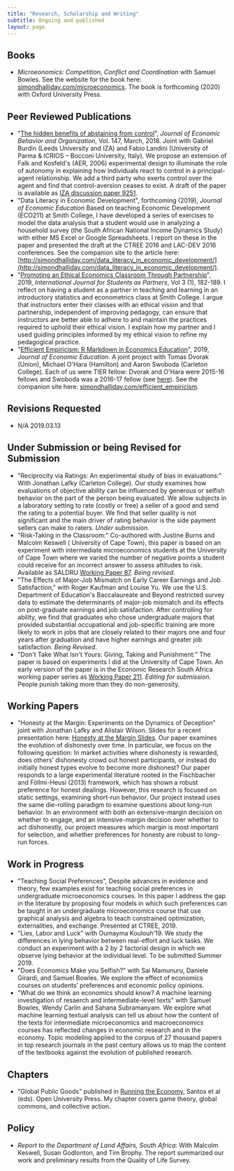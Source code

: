 ```yaml
---
title: "Research, Scholarship and Writing"
subtitle: Ongoing and published
layout: page
---
```

## Books
- *Microeonomics: Competition, Conflict and Coordination* with Samuel Bowles. See the website for the book here: [simondhalliday.com/microeconomics](http://simondhalliday.com/microeconomics). The book is forthcoming (2020) with Oxford University Press.

## Peer Reviewed Publications 

- "[The hidden benefits of abstaining from control](https://www.sciencedirect.com/science/article/pii/S0167268117303682)", *Journal of Economic Behavior and Organization*, Vol. 147, March, 2018. Joint with Gabriel Burdin (Leeds University and IZA) and Fabio Landini (University of Parma & ICRIOS – Bocconi University, Italy). We propose an extension of Falk and Kosfeld's (AER, 2006) experimental design to illuminate the role of autonomy in explaining how individuals react to control in a principal-agent relationship. We add a third party who exerts control over the agent and find that control-aversion ceases to exist. A draft of the paper is available as [IZA discussion paper 9251](http://ftp.iza.org/dp9251.pdf). 
- "Data Literacy in Economic Development", forthcoming (2019), *Journal of Economic Education* Based on teaching Economic Development (ECO211) at Smith College, I have developed a series of exercises to model the data analysis that a student would use in analyzing a household survey (the South African National Income Dynamics Study) with either MS Excel or Google Spreadsheets. I report on these in the paper and presented the draft at the CTREE 2016 and LAC-DEV 2016 conferences. See the companion site to the article here: [http://simondhalliday.com/data_literacy_in_economic_development/](http://simondhalliday.com/data_literacy_in_economic_development/).
- "[Promoting an Ethical Economics Classroom Through Partnership](https://mulpress.mcmaster.ca/ijsap/article/view/3623)", 2019, *International Journal for Students as Partners*, Vol 3 (1), 182-189. I reflect on having a student as a partner in teaching and learning in an introductory statistics and econometrics class at Smith College. I argue that instructors enter their classes with an ethical vision and that partnership, independent of improving pedagogy, can ensure that instructors are better able to adhere to and maintain the practices required to uphold their ethical vision. I explain how my partner and I used guiding principles informed by my ethical vision to refine my pedagogical practice. 
- "[Efficient Empiricism: R Markdown in Economics Education](https://www.tandfonline.com/doi/full/10.1080/00220485.2019.1618765)", 2019, *Journal of Economic Education*.  A joint project with Tomas Dvorak (Union), Michael O'Hara (Hamilton) and Aaron Swoboda (Carleton College). Each of us were TIER fellow: Dvorak and O'Hara were 2015-16 fellows and Swoboda was a 2016-17 fellow (see [here](http://www.projecttier.org/about/people/#fellows)). See the companion site here: [simondhalliday.com/efficient_empiricism](simondhalliday.com/efficient_empiricism).


## Revisions Requested

- N/A 2019.03.13


## Under Submission or being Revised for Submission

- "Reciprocity via Ratings: An experimental study of bias in evaluations:" With Jonathan Lafky (Carleton College). Our study examines how evaluations of objective ability can be influenced by generous or selfish behavior on the part of the person being evaluated. We allow subjects in a laboratory setting to rate (costly or free) a seller of a good and send the rating to a potential buyer. We find that seller quality is not significant and the main driver of rating behavior is the side payment sellers can make to raters. *Under submission.*
- "Risk-Taking in the Classroom:" Co-authored with Justine Burns and Malcolm Keswell ( University of Cape Town), this paper is based on an experiment with intermediate microeconomics students at the University of Cape Town where we varied the number of negative points a student could receive for an incorrect answer to assess attitudes to risk. Available as SALDRU [Working Paper 87](http://www.saldru.uct.ac.za/home/index.php?/component/option,com_docman/Itemid,32/gid,437/task,doc_download/). *Being revised*.
- "The Effects of Major-Job Mismatch on Early Career Earnings and Job Satisfaction," with Roger Kaufman and Louise Yu. We use the U.S. Department of Education's Baccalaureate and Beyond restricted survey data to estimate the determinants of major-job mismatch and its effects on post-graduate earnings and job satisfaction. After controlling for ability, we find that graduates who chose undergraduate majors that provided substantial occupational and job-specific training are more likely to work in jobs that are closely related to their majors one and four years after graduation and have higher earnings and greater job satisfaction. *Being Revised*. 
- "Don't Take What Isn't Yours: Giving, Taking and Punishment:" The paper is based on experiments I did at the University of Cape Town. An early version of the paper is in the Economic Research South Africa working paper series as [Working Paper 211](http://ideas.repec.org/p/rza/wpaper/211.html). *Editing for submission*. People punish taking more than they do non-generosity.

## Working Papers 
- "Honesty at the Margin:  Experiments on the Dynamics of Deception" joint with Jonathan Lafky and Alistair Wilson. Slides for a recent presentation here: [Honesty at the Margin Slides](http://simondhalliday.com/honesty_margin.html#1). 
Our paper examines the evolution of dishonesty over time. In particular, we focus on the following question: In market activities where dishonesty is rewarded, does others’ dishonesty crowd out honest participants, or instead do initially honest types evolve to become more dishonest? Our paper responds to a large experimental literature rooted in the Fischbacher and Föllmi-Heusi (2013) framework, which has shown a robust preference for honest dealings. However, this research is focused on static settings, examining short-run behavior. Our project instead uses the same die-rolling paradigm to examine questions about long-run behavior. In an environment with both an extensive-margin decision on whether to engage, and an intensive-margin decision over whether to act dishonestly, our project measures which margin is most important for selection, and whether preferences for honesty are robust to long-run forces. 

## Work in Progress
- "Teaching Social Preferences", Despite advances in evidence and theory, few examples exist for teaching social preferences in undergraduate microeconomics courses. In this paper I address the gap in the literature by proposing four models in which such preferences can be taught in an undergraduate microeconomics course that use graphical analysis and algebra to teach constrained optimization, externalities, and exchange. Presented at CTREE, 2019. 
- "Lies, Labor and Luck" with Oumayma Koulouh'19. We study the differences in lying behavior between real-effort and luck tasks. We conduct an experiment with a 2 by 2 factorial design in which we observe lying behavior at the individual level. To be submitted Summer 2019. 
- "Does Economics Make you Selfish?" with Sai Mamunuru, Daniele Girardi, and Samuel Bowles. We explore the effect of economics courses on students’ preferences and economic policy opinions. 
- "What do we think an economics should know? A machine learning investigation of resaerch and intermediate-level texts" with Samuel Bowles, Wendy Carlin and Sahana Subramanyam. We explore what machine learning textual analysis can tell us about how the content of the texts for intermediate microeconomics and macroeconomics courses has reflected changes in economic research and in the economy. Topic modeling applied to the corpus of 27 thousand papers in top research journals in the past century allows us to map the content of the textbooks against the evolution of published research. 

## Chapters 
- "Global Public Goods" published in [Running the Economy](http://www.amazon.co.uk/Running-Economy-Open-University-Team/dp/1780079540), Santos et al (eds). Open University Press. My chapter covers game theory, global commons, and collective action.

## Policy 
- *Report to the Department of Land Affairs, South Africa*: With Malcolm Keswell, Susan Godlonton, and Tim Brophy. The report summarized our work and preliminary results from the Quality of Life Survey.


